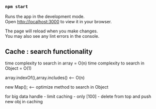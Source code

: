 

### `npm start`

Runs the app in the development mode.\
Open [http://localhost:3000](http://localhost:3000) to view it in your browser.

The page will reload when you make changes.\
You may also see any lint errors in the console.



## Cache : search functionality
time complexity to search in array = O(n)
time complexity to search in Object = O(1) 

array.indexOf(),array.includes()  <-- O(n)

new Map(); <-- optimize method to search in Object


 for big data handle - limit caching -  only [100]
        - delete from top and push new obj in caching
